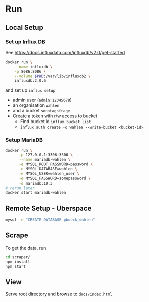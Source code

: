 # Run

## Local Setup

### Set up Influx DB
See https://docs.influxdata.com/influxdb/v2.0/get-started

```sh
docker run \
    --name influxdb \
    -p 8086:8086 \
    --volume $PWD:/var/lib/influxdb2 \
    influxdb:2.0.6
```
and set up `influx setup`
* admin user (`admin:12345678`)
* an organisation `wahlen` 
* and a bucket `sonntagsfrage`
* Create a token with r/w access to bucket 
  * Find bucket id `influx bucket list`
  * `influx auth create -o wahlen --write-bucket <bucket-id>`

### Setup MariaDB

```sh
docker run \
      -p 127.0.0.1:3306:3306 \
      --name mariadb-wahlen \
      -e MYSQL_ROOT_PASSWORD=password \
      -e MYSQL_DATABASE=wahlen \
      -e MYSQL_USER=wahlen_user \
      -e MYSQL_PASSWORD=somepassword \
      -d mariadb:10.3
# rerun later
docker start mariadb-wahlen
```

## Remote Setup - Uberspace

```sh
mysql -e "CREATE DATABASE pboeck_wahlen"
```

## Scrape
To get the data, run

```sh
cd scraper/
npm install
npm start
```

## View
Serve root directory and browse to `docs/index.html`
